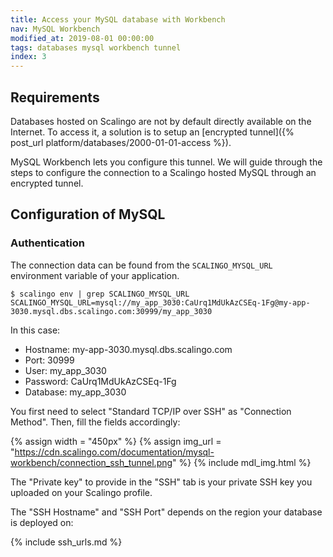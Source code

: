 ```yaml
---
title: Access your MySQL database with Workbench
nav: MySQL Workbench
modified_at: 2019-08-01 00:00:00
tags: databases mysql workbench tunnel
index: 3
---
```


## Requirements

Databases hosted on Scalingo are not by default directly available on the
Internet. To access it, a solution is to setup an [encrypted tunnel]({% post_url
platform/databases/2000-01-01-access %}).

MySQL Workbench lets you configure this tunnel. We will guide through the steps
to configure the connection to a Scalingo hosted MySQL through an encrypted
tunnel.

## Configuration of MySQL

### Authentication

The connection data can be found from the `SCALINGO_MYSQL_URL` environment
variable of your application.

```
$ scalingo env | grep SCALINGO_MYSQL_URL
SCALINGO_MYSQL_URL=mysql://my_app_3030:CaUrq1MdUkAzCSEq-1Fg@my-app-3030.mysql.dbs.scalingo.com:30999/my_app_3030
```

In this case:

* Hostname: my-app-3030.mysql.dbs.scalingo.com
* Port: 30999
* User: my_app_3030
* Password: CaUrq1MdUkAzCSEq-1Fg
* Database: my_app_3030

You first need to select "Standard TCP/IP over SSH" as "Connection Method".
Then, fill the fields accordingly:

{% assign width = "450px" %}
{% assign img_url = "https://cdn.scalingo.com/documentation/mysql-workbench/connection_ssh_tunnel.png" %}
{% include mdl_img.html %}

The "Private key" to provide in the "SSH" tab is your private SSH key you
uploaded on your Scalingo profile.

The "SSH Hostname" and "SSH Port" depends on the region your database is
deployed on:

{% include ssh_urls.md %}
